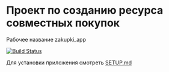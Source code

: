 # Проект по созданию ресурса совместных покупок

Рабочее название zakupki_app

[![Build Status](https://travis-ci.org/rails-up/zakupki.svg?branch=master)](https://travis-ci.org/rails-up/zakupki)

Для установки приложения смотреть [SETUP.md](https://github.com/rails-up/zakupki/blob/master/SETUP.md)